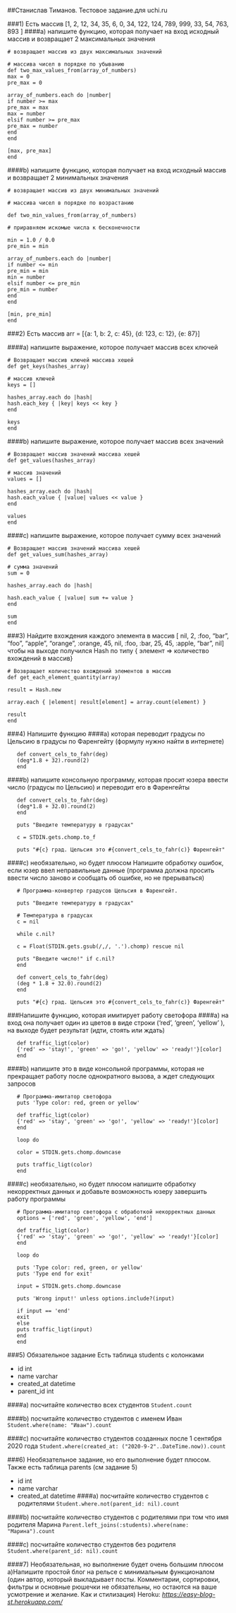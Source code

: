 ##Станислав Тиманов. Тестовое задание.для uchi.ru

###1) Есть массив
   [1, 2, 12, 34, 35, 6, 0, 34, 122, 124, 789, 999, 33, 54, 763, 893 ]
   ####a) напишите функцию, которая получает на вход исходный массив и возвращает 2 максимальных значения

```
# возвращает массив из двух максимальных значений

# массива чисел в порядке по убыванию
def two_max_values_from(array_of_numbers)
max = 0
pre_max = 0

array_of_numbers.each do |number|
if number >= max
pre_max = max
max = number
elsif number >= pre_max
pre_max = number
end
end

[max, pre_max]
end
```

####b) напишите функцию, которая получает на вход исходный массив и возвращает 2 минимальных значения

```
# возвращает массив из двух минимальных значений

# массива чисел в порядке по возрастанию

def two_min_values_from(array_of_numbers)

# приравняем искомые числа к бесконечности

min = 1.0 / 0.0
pre_min = min

array_of_numbers.each do |number|
if number <= min
pre_min = min
min = number
elsif number <= pre_min
pre_min = number
end
end

[min, pre_min]
end
```

###2) Есть массив arr = [{a: 1, b: 2, c: 45}, {d: 123, c: 12}, {e: 87}]

####a) напишите выражение, которое получает массив всех ключей
```
# Возвращает массив ключей массива хешей
def get_keys(hashes_array)

# массив ключей
keys = []

hashes_array.each do |hash|
hash.each_key { |key| keys << key }
end

keys
end
```

####b) напишите выражение, которое получает массив всех значений

```
# Возвращает массив значений массива хешей
def get_values(hashes_array)

# массив значений
values = []

hashes_array.each do |hash|
hash.each_value { |value| values << value }
end

values
end
```

####с) напишите выражение, которое получает сумму всех значений

```
# Возвращает массив значений массива хешей
def get_values_sum(hashes_array)

# сумма значений
sum = 0

hashes_array.each do |hash|

hash.each_value { |value| sum += value }
end

sum
end
```

###3) Найдите вхождения каждого элемента в массив
   [ nil, 2, :foo, “bar”, “foo”, “apple”, “orange”, :orange, 45, nil,
   :foo, :bar, 25, 45, :apple, “bar”, nil]
   чтобы на выходе получился Hash по типу { элемент => количество вхождений в массив}

```
# Возвращает количество вхождений элементов в массив
def get_each_element_quantity(array)

result = Hash.new

array.each { |element| result[element] = array.count(element) }

result
end
```

###4) Напишите функцию 
####a) которая переводит градусы по Цельсию в градусы по Фаренгейту (формулу нужно найти в интернете)

```
   def convert_cels_to_fahr(deg)
   (deg*1.8 + 32).round(2)
   end
```

####b) напишите консольную программу, которая просит юзера ввести число (градусы по Цельсию) и переводит его в Фаренгейты

```
   def convert_cels_to_fahr(deg)
   (deg*1.8 + 32.0).round(2)
   end
   
   puts "Введите температуру в градусах"
   
   c = STDIN.gets.chomp.to_f
   
   puts "#{c} град. Цельсия это #{convert_cels_to_fahr(c)} Фаренгейт"
```

####с) необязательно, но будет плюсом Напишите обработку ошибок, если юзер ввел неправильные данные (программа должна просить ввести число заново и сообщать об ошибке, но не прерываться)

```
   # Программа-конвертер градусов Цельсия в Фаренгейт.
   
   puts "Введите температуру в градусах"
   
   # Температура в градусах
   c = nil
   
   while c.nil?
   
   c = Float(STDIN.gets.gsub(/,/, '.').chomp) rescue nil
   
   puts "Введите число!" if c.nil?
   end
   
   def convert_cels_to_fahr(deg)
   (deg * 1.8 + 32.0).round(2)
   end
   
   puts "#{c} град. Цельсия это #{convert_cels_to_fahr(c)} Фаренгейт"
```

###Напишите функцию, которая имитирует работу светофора 
####a) на вход она получает один из цветов в виде строки (‘red’, ‘green’, ‘yellow’ ), на выходе будет результат (идти, стоять или ждать)

```
   def traffic_ligt(color)
   {'red' => 'stay!', 'green' => 'go!', 'yellow' => 'ready!'}[color]
   end
```

####b) напишите это в виде консольной программы, которая не прекращает работу после однократного вызова, а ждет следующих запросов

```
   # Программа-имитатор светофора
   puts 'Type color: red, green or yellow'
   
   def traffic_ligt(color)
   {'red' => 'stay', 'green' => 'go!', 'yellow' => 'ready!'}[color]
   end
   
   loop do
   
   color = STDIN.gets.chomp.downcase
   
   puts traffic_ligt(color)
   end
```

####c) необязательно, но будет плюсом напишите обработку некорректных данных и добавьте возможность юзеру завершить работу программы

```
   # Программа-имитатор светофора с обработкой некорректных данных
   options = ['red', 'green', 'yellow', 'end']
   
   def traffic_ligt(color)
   {'red' => 'stay', 'green' => 'go!', 'yellow' => 'ready!'}[color]
   end
   
   loop do
   
   puts 'Type color: red, green, or yellow'
   puts 'Type end for exit'
   
   input = STDIN.gets.chomp.downcase
   
   puts 'Wrong input!' unless options.include?(input)
   
   if input == 'end'
   exit
   else
   puts traffic_ligt(input)
   end
   end
```

###5) Обязательное задание Есть таблица students с колонками 
 - id int
 - name varchar 
 - created_at datetime 
 - parent_id int

####a) посчитайте количество всех студентов 
   `Student.count`

####b) посчитайте количество студентов с именем Иван
`Student.where(name: "Иван").count`

####c) посчитайте количество студентов созданных после 1 сентября 2020 года
`Student.where(created_at: ("2020-9-2"..DateTime.now)).count`

###6) Необязательное задание, но его выполнение будет плюсом. Также есть таблица parents (см задание 5)
   - id int 
   - name varchar
   - created_at datetime 
   ####a) посчитайте количество студентов с родителями
   `Student.where.not(parent_id: nil).count`

####b) посчитайте количество студентов с родителями при том что имя родителя Марина
`Parent.left_joins(:students).where(name: "Марина").count`

####c) посчитайте количество студентов без родителя
`Student.where(parent_id: nil).count`

####7) Необязательная, но выполнение будет очень большим плюсом a)Напишите простой блог на рельсе с минимальным функционалом (один автор, который выкладывает посты. Комментарии, сортировки, фильтры и основные рюшечки не обязательны, но остаются на ваше усмотрение и желание. Как и стилизация) Heroku:
   *https://easy-blog-st.herokuapp.com/*
   

